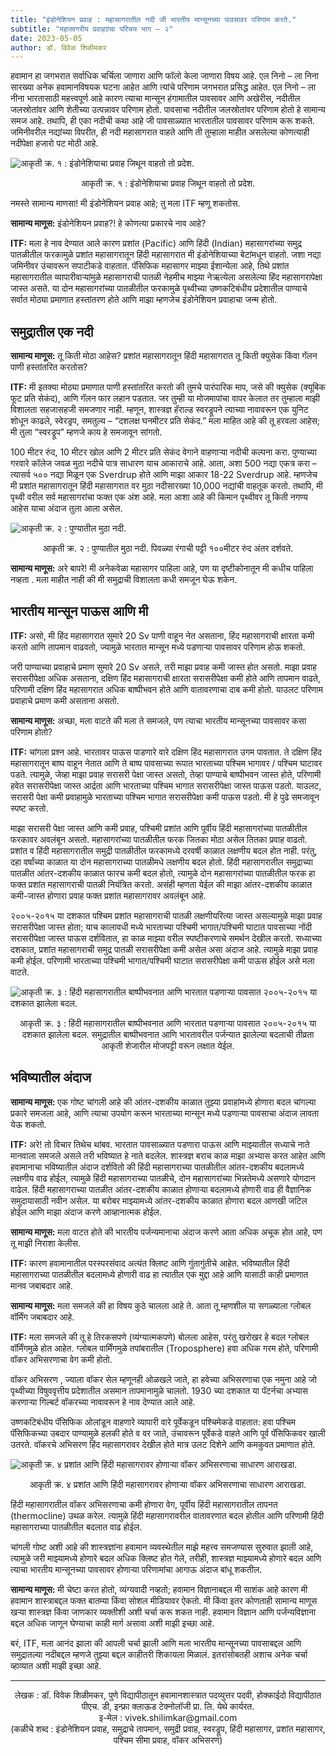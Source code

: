 ```yaml
---
title: "इंडोनेशियन प्रवाह : महासागरातील नदी जी भारतीय मान्सूनच्या पावसावर परिणाम करते."
subtitle: "महासागरीय प्रवाहाांचा परिचय भाग – २"
date: 2023-05-05
author: डॉ. विवेक शिळीमकर
---
```

हवामान हा जगभरात सर्वाधिक चर्चिला जाणारा आणि फॉलो केला जाणारा विषय आहे. एल निनो – ला निना सारख्या अनेक हवामानविषयक घटना आहेत आणि त्यांचे परिणाम जगभरात प्रसिद्ध आहेत. एल निनो – ला नीना भारतासाठी महत्त्वपूर्ण आहे कारण त्याचा मान्सून हंगामातील पावसावर आणि अखेरीस, नदीतील जलस्रोतांवर आणि शेतीच्या उत्पन्नावर परिणाम होतो. पावसाचा नदीतील जलस्रोतांवर परिणाम होतो हे सामान्य समज आहे. तथापि, ही एका नदीची कथा आहे जी पावसाळ्यात भारतातील पावसावर परिणाम करू शकते. जमिनीवरील नद्यांच्या विपरीत, ही नदी महासागरात वाहते आणि ती तुम्हाला माहीत असलेल्या कोणत्याही नदीपेक्षा हजारो पट मोठी आहे.

![आकृती क्र. १ : इंडोनेशियाचा प्रवाह जिथून वाहतो तो प्रदेश.](https://raw.githubusercontent.com/vivek-shilimkar/science-interpreter/main/_images/article-2/image1.png)

<p style="text-align:center;"> 
आकृती क्र. १ : इंडोनेशियाचा प्रवाह जिथून वाहतो तो प्रदेश.
</p>

नमस्ते सामान्य माणसा! मी इंडोनेशियन प्रवाह आहे; तु मला ITF म्हणू शकतोस.

__सामान्य माणूस:__ इंडोनेशियन प्रवाह?! हे कोणत्या प्रकारचे नाव आहे?

__ITF:__ मला हे नाव देण्यात आले कारण प्रशांत (Pacific) आणि हिंदी (Indian) महासागरांच्या समुद्र पातळीतील फरकामुळे प्रशांत महासागरातून हिंदी महासागरात मी इंडोनेशियाच्या बेटांमधून वाहतो. जशा नद्या जमिनीवर उंचावरून सपाटीकडे वाहतात. पॅसिफिक महासागर माझ्या ईशान्येला आहे, तिथे प्रशांत महासागरातील व्यापारीवाऱ्यांमुळे महासागराची पातळी नेहमीच माझ्या नेऋत्येला असलेल्या हिंद महासागरापेक्षा जास्त असते. या दोन महासागरांच्या पातळीतील फरकामुळे पृथ्वीच्या उष्णकटिबंधीय प्रदेशातील पाण्याचे सर्वात मोठ्या प्रमाणात हस्तांतरण होते आणि माझा म्हणजेच इंडोनेशियन प्रवाहाचा जन्म होतो.

## समुद्रातील एक नदी 
__सामान्य माणूस:__ तू किती मोठा आहेस? प्रशांत महासागरातून हिंदी महासागरात तू किती क्युसेक किंवा गॅलन पाणी हस्तांतरित करतोस?

__ITF:__ मी इतक्या मोठ्या प्रमाणात पाणी हस्तांतरित करतो की तुमचे पारंपारिक माप, जसे की क्युसेक (क्यूबिक फूट प्रति सेकंद), आणि गॅलन फार लहान पडतात. जर तुम्ही या मोजमापांचा वापर केलात तर तुम्हाला माझी विशालता सहजासहजी समजणार नाही. म्हणून, शास्त्रज्ञ हॅराल्ड स्वरड्रूपने त्याच्या नावावरून एक युनिट शोधून काढले, स्वेरड्रप, समतुल्य – “दशलक्ष घनमीटर प्रति सेकंद.” मला माहित आहे की तू हरवला आहेस; मी तुला  “स्वरड्रूप” म्हणजे काय हे समजावून सांगतो.

100 मीटर रुंद, 10 मीटर खोल आणि 2 मीटर प्रति सेकंद वेगाने वाहणाऱ्या नदीची कल्पना करा. पुण्याच्या गरवारे कॉलेज जवळ मुठा नदीचे पात्र साधारण याच आकाराचे आहे. आता, अशा 500 नद्या एकत्र करा – त्यासर्व ५०० नद्या मिळून एक Sverdrup होते आणि माझा आकार 18-22 Sverdrup आहे. म्हणजेच मी प्रशांत महासागरातून हिंदी महासागरात वर मुठा नदीसारख्या 10,000 नद्यांची वाहतूक करतो. तथापि, मी पृथ्वी वरील सर्व महासागरांचा फक्त एक अंश आहे. मला आशा आहे की किमान पृथ्वीवर तू किती नगण्य आहेस याचा अंदाज तुला आला असेल.

![आकृती क्र. २ : पुण्यातील मुठा नदी.](https://raw.githubusercontent.com/vivek-shilimkar/science-interpreter/main/_images/article-2/image2.png)

<p style="text-align:center;"> 
आकृती क्र. २ : पुण्यातील मुठा नदी. पिवळ्या रंगाची पट्टी १००मीटर रुंद अंतर दर्शवते.
</p>

__सामान्य माणूस:__ अरे बापरे! मी अनेकवेळा महासागर पाहिला आहे, पण या दृष्टीकोनातून मी कधीच पाहिला नव्हता . मला माहीत नाही की मी समुद्राची विशालता कधी समजून घेऊ शकेन.

## भारतीय मान्सून पाऊस आणि मी

__ITF:__ असो, मी हिंद महासागरात सुमारे 20 Sv पाणी वाहून नेत असताना, हिंद महासागराची क्षारता कमी करतो आणि तापमान वाढवतो, ज्यामुळे भारतात मान्सून मध्ये पडणाऱ्या पावसावर परिणाम होऊ शकतो.

जरी पाण्याच्या प्रवाहाचे प्रमाण सुमारे 20 Sv असले, तरी माझा प्रवाह कमी जास्त होत असतो. माझा प्रवाह सरासरीपेक्षा अधिक असताना, दक्षिण हिंद महासागराची क्षारता सरासरीपेक्षा कमी  होते आणि तापमान वाढते, परिणामी दक्षिण हिंद महासागरात अधिक बाष्पीभवन होते आणि वातावरणाचा दाब कमी होतो. याउलट परिणाम प्रवाहाचे प्रमाण कमी असताना  असतो.

__सामान्य माणूस:__ अच्छा, मला वाटते की मला ते समजले, पण त्याचा भारतीय मान्सूनच्या पावसावर कसा परिणाम होतो?

__ITF:__ चांगला प्रश्न आहे. भारतावर पाऊस पाडणारे वारे दक्षिण हिंद महासागरात उगम पावतात. ते दक्षिण हिंद महासागरातून बाष्प वाहून नेतात आणि ते बाष्प पावसाच्या रूपात भारताच्या पश्चिम भागावर / पश्चिम घाटावर पडते. त्यामुळे, जेव्हा माझा प्रवाह सरासरी पेक्षा जास्त असतो, तेव्हा पाण्याचे बाष्पीभवन जास्त होते, परिणामी हवेत सरासरीपेक्षा जास्त आर्द्रता आणि भारताच्या पश्चिम भागात सरासरीपेक्षा जास्त पाऊस पडतो. याउलट, सरासरी पेक्षा कमी प्रवाहामुळे भारताच्या पश्चिम भागात सरासरीपेक्षा कमी पाऊस पडतो. मी हे पुढे समजावून स्पष्ट करतो.

माझा सरासरी पेक्षा जास्त आणि कमी प्रवाह, पश्चिमी प्रशांत आणि पूर्वीय हिंदी महासागरांच्या पातळीतील फरकावर अवलंबून असतो. महासागरांच्या पातळीतील फरक जितका मोठा असेल तितका प्रवाह वाढतो. प्रशांत व हिंदी महासागरातील समुद्री पातळीतील फरकामध्ये दरवर्षी काळात लक्षणीय बदल होत नाही. परंतु, दहा वर्षांच्या  काळात या दोन महासागराच्या पातळीमधे लक्षणीय बदल होतो. हिंदी महासागरातील समुद्राच्या पातळीत आंतर-दशकीय काळात फारच कमी बदल होतो, त्यामुळे दोन महासागरांच्या पातळीतील फरक हा फक्त प्रशांत महासागराची पातळी नियंत्रित करतो. असंही म्हणता  येईल  की माझा आंतर-दशकीय काळात कमी-जास्त होणारा प्रवाह फक्त प्रशांत महासागरावर अवलंबून आहे. 

२००५-२०१५  या दशकात पश्चिम प्रशांत महासागराची पातळी लक्षणीयरित्या जास्त असल्यामुळे माझा प्रवाह सरासरीपेक्षा जास्त होता; याच कालावधी मध्ये भारताच्या पश्चिमी  भागात/पश्चिमी घाटात पावसाच्या नोंदी सरासरीपेक्षा जास्त पाऊस दर्शवितात, हा काळ माझ्या वरील स्पष्टीकरणाचे समर्थन देखील करतो. सध्याच्या दशकात, प्रशांत महासागराची समुद्र पातळी सरासरीपेक्षा कमी असेल असा अंदाज आहे. त्यामुळे माझा प्रवाह कमी होईल. परिणामी भारताच्या पश्चिमी भागात/पश्चिमी घाटात सरासरीपेक्षा कमी पाऊस होईल असे मला वाटते.

![आकृती क्र. ३ : हिंदी महासागरातील बाष्पीभवनात आणि भारतात पडणाऱ्या पावसात २००५-२०१५ या दशकात झालेला बदल.](https://raw.githubusercontent.com/vivek-shilimkar/science-interpreter/main/_images/article-2/image3.png)

<p style="text-align:center;"> 
आकृती क्र. ३ : हिंदी महासागरातील बाष्पीभवनात आणि भारतात पडणाऱ्या पावसात २००५-२०१५ या दशकात झालेला बदल. समुद्रातील बाष्पीभवनात आणि भारतावरील पर्जन्यात झालेल्या बदलाची तीव्रता आकृती शेजारील मोजपट्टी वरून लक्षात येईल.</p>

## भविष्यातील अंदाज

__सामान्य माणूस:__ एक गोष्ट चांगली आहे की आंतर-दशकीय काळात तुझ्या प्रवाहांमध्ये होणारा बदल चांगल्या प्रकारे समजला आहे, आणि त्याचा उपयोग करून भारताच्या मान्सून मध्ये पडणाऱ्या पावसाचा अंदाज लावता येऊ  शकतो.

__ITF:__ अरे! तो विचार तिथेच थांबव. भारतात पावसाळ्यात पडणारा पाऊस आणि माझ्यातील सध्याचे नाते मानवाला समजले असले तरी भविष्यात हे नाते बदलेल. शास्त्रज्ञ बराच काळ माझा अभ्यास करत आहेत आणि हवामानाचा भविष्यातील अंदाज दर्शवितो की हिंदी महासागराच्या पातळीतील आंतर-दशकीय बदलामध्ये लक्षणीय वाढ होईल, त्यामुळे हिंदी महासागराच्या पातळीचे, दोन महासागरांच्या भिन्नतेमध्ये असणारे योगदान वाढेल. हिंदी महासागराच्या पातळीत आंतर-दशकीय काळात होणाऱ्या बदलामध्ये होणारी वाढ ही वैज्ञानिक समुदायासाठी नवीन असेल. या बरोबर माझ्यामध्ये आंतर-दशकीय काळात होणारा बदल आणखी जटिल होईल आणि माझा अंदाज करणे आव्हानात्मक होईल.

__सामान्य माणूस:__ मला वाटत होते की भारतीय पर्जन्यमानाचा अंदाज करणे आता अधिक अचूक होत आहे, पण तू माझी निराशा केलीस.

__ITF:__ कारण हवामानातील परस्परसंवाद अत्यंत क्लिष्ट आणि गुंतागुंतीचे आहेत. भविष्यातील हिंदी महासागराच्या पातळीतील बदलामध्ये होणारी वाढ हा त्यातील एक मुद्दा आहे आणि यासाठी काही प्रमाणात मानव जबाबदार आहे.

__सामान्य माणूस:__ मला समजले की   हा विषय कुठे चालला आहे ते. आता तू म्हणशील या सगळ्याला ग्लोबल वॉर्मिंग जबाबदार आहे. 

__ITF:__ मला समजले की तू हे तिरकसपणे (व्यंग्यात्मकपणे) बोलला आहेस, परंतु खरोखर हे बदल ग्लोबल वॉर्मिंगमुळे होत आहेत. ग्लोबल वार्मिंगमुळे तपांबरातील (Troposphere) हवा अधिक गरम होते, परिणामी वॉकर अभिसरणाचा वेग कमी होतो. 

वॉकर अभिसरण , ज्याला वॉकर सेल म्हणूनही ओळखले जाते, हा हवेच्या अभिसरणाचा एक नमुना आहे जो पृथ्वीच्या विषुववृत्तीय प्रदेशातील असमान तापमानामुळे चालतो. 1930 च्या दशकात या पॅटर्नचा अभ्यास करणार्‍या गिल्बर्ट वॉकरच्या नावावरून हे नाव देण्यात आले आहे. 

उष्णकटिबंधीय पॅसिफिक ओलांडून वाहणारे व्यापारी वारे पूर्वेकडून पश्चिमेकडे वाहतात: हवा पश्चिम पॅसिफिकच्या उबदार पाण्यामुळे हलकी होते व वर जाते, उंचावरून पूर्वेकडे वाहते आणि पूर्व पॅसिफिकवर खाली उतरते. वॉकरचे अभिसरण हिंद महासागरावर देखील होते मात्र उलट दिशेने आणि कमकुवत प्रमाणात होते.

![आकृती क्र. ४ प्रशांत आणि हिंदी महासागरावर होणाऱ्या वॉकर अभिसरणाचा साधारण आराखडा.](https://raw.githubusercontent.com/vivek-shilimkar/science-interpreter/main/_images/article-2/image4.jpg)

<p style="text-align:center;"> 
आकृती क्र. ४ प्रशांत आणि हिंदी महासागरावर होणाऱ्या वॉकर अभिसरणाचा साधारण आराखडा.
</p>

हिंदी महासागरातील वॉकर अभिसरणाचा कमी होणारा वेग, पूर्वीय हिंदी महासागरातील तापनत (thermocline) उथळ करेल. त्यामुळे हिंदी महासागरावरील वातावरणात बदल होतील आणि परिणामी  हिंदी महासागराच्या पातळीतील बदलात वाढ होईल. 

चांगली गोष्ट अशी आहे की शास्त्रज्ञांना हवामान व्यवस्थेतील माझे महत्त्व समजण्यास सुरुवात झाली आहे, त्यामुळे जरी माझ्यामध्ये होणारे बदल अधिक क्लिष्ट होत गेले, तरीही, शास्त्रज्ञ माझ्यामध्ये होणारे बदल आणि त्याचा भारतीय मान्सूनच्या पावसावर होणाऱ्या परिणामांचा आगाऊ अंदाज बांधू शकतील.

__सामान्य माणूस:__ मी चेष्टा करत होतो, व्यंग्यवादी नव्हतो; हवामान विज्ञानाबद्दल मी साशंक आहे कारण मी हवामान शास्त्राबद्दल फक्त बातम्या किंवा सोशल मीडियावर ऐकतो. मी किंवा इतर कोणताही सामान्य माणूस खऱ्या शास्त्रज्ञ किंवा जाणकार व्यक्तीशी अशी चर्चा करू शकत नाही. हवामान विज्ञान आणि पर्जन्यविज्ञाना बद्दल अधिक जाणून घेण्याचा काही मार्ग असावा अशी माझी इच्छा आहे.

बरं, ITF, मला आनंद झाला की आपली चर्चा झाली आणि मला भारतीय मान्सूनच्या पावसाबद्दल आणि समुद्रातल्या नदीबद्दल म्हणजे तुझ्या बद्दल काहीतरी शिकायला मिळालं. इतरांसोबतही अशाच अनेक चर्चा व्हाव्यात अशी माझी इच्छा आहे.

---
<p style="text-align: center;">
लेखक : डॉ. विवेक शिळीमकर, पुणे विद्यापीठातून हवामानशास्त्रात पदव्युत्तर पदवी, होक्काईदो विद्यापीठात पीएच. डी, इन्फ्रा क्लाऊड टेक्नोलॉजी प्रा. लि. येथे कार्यरत. <br>
इ-मेल : vivek.shilimkar@gmail.com <br>
(कळीचे शब्द : इंडोनेशियन प्रवाह, समुद्राचे तापमान, समुद्री प्रवाह, स्वरड्रूप, हिंदी महासागर, प्रशांत महासागर, पश्चिम सीमा प्रवाह, वॉकर अभिसरण)
</p>